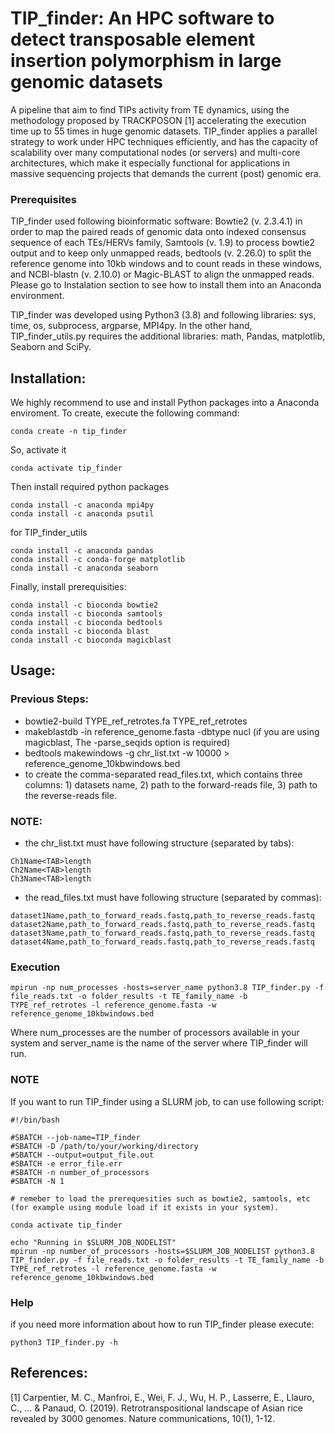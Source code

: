 # TIP_finder: An HPC software to detect transposable element insertion polymorphism in large genomic datasets
A pipeline that aim to find TIPs activity from TE dynamics, using the methodology proposed by TRACKPOSON [1] accelerating the execution time up to 55 times in huge genomic datasets. TIP_finder applies a parallel strategy to work under HPC techniques efficiently, and has the capacity of scalability over many computational nodes (or servers) and multi-core architectures, which make it especially functional for applications in massive sequencing projects that demands the current (post) genomic era. 

### Prerequisites
TIP_finder used following bioinformatic software: Bowtie2 (v. 2.3.4.1) in order to map the paired reads of genomic data onto indexed consensus sequence of each TEs/HERVs family, Samtools (v. 1.9) to process bowtie2 output and to keep only unmapped reads, bedtools (v. 2.26.0) to split the reference genome into 10kb windows and to count reads in these windows, and NCBI-blastn (v. 2.10.0) or Magic-BLAST to align the unmapped reads. Please go to Instalation section to see how to install them into an Anaconda environment.

TIP_finder was developed using Python3 (3.8) and following libraries: sys, time, os, subprocess, argparse, MPI4py. In the other hand, TIP_finder_utils.py requires the additional libraries: math, Pandas, matplotlib, Seaborn and SciPy.

## Installation:
We highly recommend to use and install Python packages into a Anaconda enviroment. To create, execute the following command:
```
conda create -n tip_finder
```
So, activate it
```
conda activate tip_finder
```
Then install required python packages
```
conda install -c anaconda mpi4py
conda install -c anaconda psutil
```
for TIP_finder_utils
```
conda install -c anaconda pandas 
conda install -c conda-forge matplotlib
conda install -c anaconda seaborn
```
Finally, install prerequisities:
```
conda install -c bioconda bowtie2
conda install -c bioconda samtools
conda install -c bioconda bedtools
conda install -c bioconda blast
conda install -c bioconda magicblast
```
## Usage:

### Previous Steps:
- bowtie2-build TYPE_ref_retrotes.fa TYPE_ref_retrotes
- makeblastdb -in reference_genome.fasta -dbtype nucl (if you are using magicblast, The -parse_seqids option is required)
- bedtools makewindows -g chr_list.txt -w 10000 > reference_genome_10kbwindows.bed
- to create the comma-separated read_files.txt, which contains three columns: 1) datasets name, 2) path to the forward-reads file, 3) path to the reverse-reads file. 

### NOTE: 

- the chr_list.txt must have following structure (separated by tabs):
```
Ch1Name<TAB>length
Ch2Name<TAB>length
Ch3Name<TAB>length  
```
- the read_files.txt must have following structure (separated by commas):
```
dataset1Name,path_to_forward_reads.fastq,path_to_reverse_reads.fastq
dataset2Name,path_to_forward_reads.fastq,path_to_reverse_reads.fastq
dataset3Name,path_to_forward_reads.fastq,path_to_reverse_reads.fastq
dataset4Name,path_to_forward_reads.fastq,path_to_reverse_reads.fastq
```
### Execution
```
mpirun -np num_processes -hosts=server_name python3.8 TIP_finder.py -f file_reads.txt -o folder_results -t TE_family_name -b TYPE_ref_retrotes -l reference_genome.fasta -w reference_genome_10kbwindows.bed
```
Where num_processes are the number of processors available in your system and server_name is the name of the server where TIP_finder will run.

### NOTE
If you want to run TIP_finder using a SLURM job, to can use following script:
```
#!/bin/bash

#SBATCH --job-name=TIP_finder
#SBATCH -D /path/to/your/working/directory
#SBATCH --output=output_file.out
#SBATCH -e error_file.err
#SBATCH -n number_of_processors
#SBATCH -N 1

# remeber to load the prerequesities such as bowtie2, samtools, etc (for example using module load if it exists in your system).

conda activate tip_finder

echo "Running in $SLURM_JOB_NODELIST"
mpirun -np number_of_processors -hosts=$SLURM_JOB_NODELIST python3.8 TIP_finder.py -f file_reads.txt -o folder_results -t TE_family_name -b TYPE_ref_retrotes -l reference_genome.fasta -w reference_genome_10kbwindows.bed
```
### Help
if you need more information about how to run TIP_finder please execute:
```
python3 TIP_finder.py -h
```

## References:

[1] Carpentier, M. C., Manfroi, E., Wei, F. J., Wu, H. P., Lasserre, E., Llauro, C., ... & Panaud, O. (2019). Retrotranspositional landscape of Asian rice revealed by 3000 genomes. Nature communications, 10(1), 1-12.
